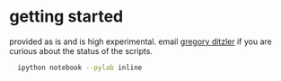# getting started

provided as is and is high experimental. email [gregory ditzler](http://gregoryditzler.com/contact) if you are curious about the status of the scripts. 
```bash 
  ipython notebook --pylab inline 
```
